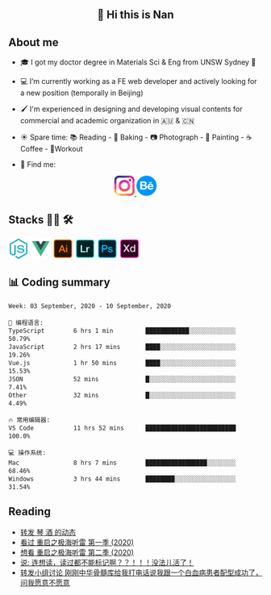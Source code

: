 <h2 align="center">👋 Hi this is Nan</h2>

## About me

- 🎓 I got my doctor degree in Materials Sci & Eng from UNSW Sydney :koala:

- :computer: I’m currently working as a FE web developer and actively looking for a new position (temporally in Beijing)

- :paintbrush: I'm experienced in designing and developing visual contents for commercial and academic organization in :australia: & :cn:

- :sunny: Spare time: :books: Reading - :bread: Baking - :camera: Photograph - :art: Painting - :coffee: Coffee - 💪Workout

- 💬 Find me:
<div align="center">
<a href="https://www.instagram.com/divetothesea/">

<img src="https://raw.githubusercontent.com/southchen/southchen/master/assets/instagram.svg" height="40em"  alt="divetothesea instagram"/>
</a>
<a href="https://www.behance.net/southchen">
<img src="https://raw.githubusercontent.com/southchen/southchen/master/assets/Behance.svg" height="40em"  alt="behance"/>
</a>
</div>

## Stacks 👨‍💻 🛠

<p align='left'>
<div style="display:inline-block">
<img src="https://raw.githubusercontent.com/southchen/southchen/master/assets/JavaScript.svg" height="40em"  alt="javascript"/>
<img src="https://raw.githubusercontent.com/southchen/southchen/master/assets/Vue.svg" height="40em"  alt="vue"/>
<img src="https://raw.githubusercontent.com/southchen/southchen/master/assets/Adobe Ai.svg" height="40em"  alt="adobe ai"/>
<img src="https://raw.githubusercontent.com/southchen/southchen/master/assets/Adobe Lr.svg" height="40em"  alt="adobe lr"/>
<img src="https://raw.githubusercontent.com/southchen/southchen/master/assets/Adobe Ps.svg" height="40em"  alt="adobe Ps"/>
<img src="https://raw.githubusercontent.com/southchen/southchen/master/assets/Adobe Xd.svg" height="40em"  alt="adobe Xd"/>
</div>
</p>

## 📊 Coding summary

<!--START_SECTION:waka-->
```text
Week: 03 September, 2020 - 10 September, 2020

💬 编程语言: 
TypeScript        6 hrs 1 min         ████████████░░░░░░░░░░░░░   50.79% 
JavaScript        2 hrs 17 mins       ████░░░░░░░░░░░░░░░░░░░░░   19.26% 
Vue.js            1 hr 50 mins        ████░░░░░░░░░░░░░░░░░░░░░   15.53% 
JSON              52 mins             █░░░░░░░░░░░░░░░░░░░░░░░░   7.41% 
Other             32 mins             █░░░░░░░░░░░░░░░░░░░░░░░░   4.49%

🔥 常用编辑器: 
VS Code           11 hrs 52 mins      █████████████████████████   100.0%

💻 操作系统: 
Mac               8 hrs 7 mins        █████████████████░░░░░░░░   68.46% 
Windows           3 hrs 44 mins       ████████░░░░░░░░░░░░░░░░░   31.54%

```


<!--END_SECTION:waka-->

## Reading

<!-- DOUBAN-ACTIVITIES:START -->
- [转发 琴  酒 的动态](https://www.douban.com/doubanapp/dispatch?uri=/status/3099774024/)
- [看过 重启之极海听雷 第一季‎ (2020)](https://www.douban.com/doubanapp/dispatch?uri=/status/3098679618/)
- [想看 重启之极海听雷 第二季‎ (2020)](https://www.douban.com/doubanapp/dispatch?uri=/status/3098679586/)
- [说: 连想读，读过都不能标记啊？？！！！没法儿活了！ ](https://www.douban.com/doubanapp/dispatch?uri=/status/3097078333/)
- [转发小组讨论 刚刚中华骨髓库给我打电话说我跟一个白血病患者配型成功了，问我愿意不愿意](https://www.douban.com/doubanapp/dispatch?uri=/status/3097001885/)
<!-- DOUBAN-ACTIVITIES:END -->
